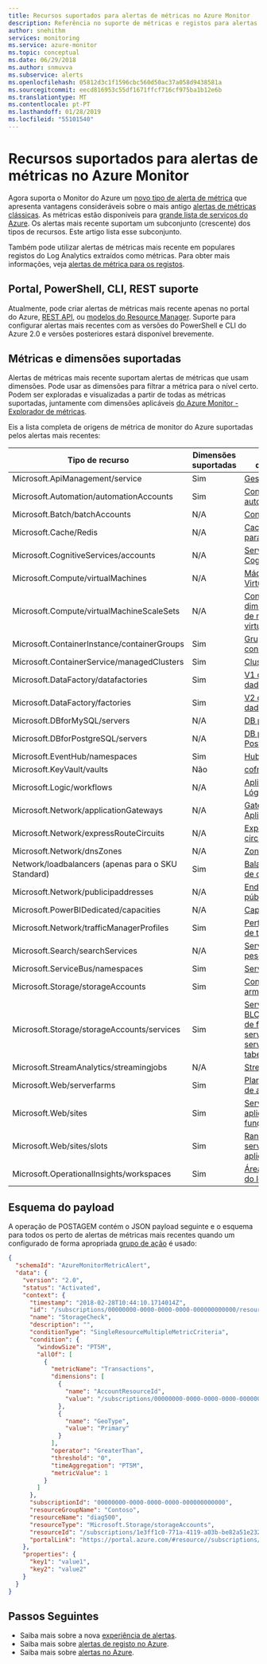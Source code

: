 ```yaml
---
title: Recursos suportados para alertas de métricas no Azure Monitor
description: Referência no suporte de métricas e registos para alertas de métricas no Azure Monitor
author: snehithm
services: monitoring
ms.service: azure-monitor
ms.topic: conceptual
ms.date: 06/29/2018
ms.author: snmuvva
ms.subservice: alerts
ms.openlocfilehash: 05812d3c1f1596cbc560d50ac37a058d9438581a
ms.sourcegitcommit: eecd816953c55df1671ffcf716cf975ba1b12e6b
ms.translationtype: MT
ms.contentlocale: pt-PT
ms.lasthandoff: 01/28/2019
ms.locfileid: "55101540"
---
```

# <a name="supported-resources-for-metric-alerts-in-azure-monitor"></a>Recursos suportados para alertas de métricas no Azure Monitor

Agora suporta o Monitor do Azure um [novo tipo de alerta de métrica](../../azure-monitor/platform/alerts-overview.md) que apresenta vantagens consideráveis sobre o mais antigo [alertas de métricas clássicas](../../azure-monitor/platform/alerts-classic.overview.md). As métricas estão disponíveis para [grande lista de serviços do Azure](../../azure-monitor/platform/metrics-supported.md). Os alertas mais recente suportam um subconjunto (crescente) dos tipos de recursos. Este artigo lista esse subconjunto.

Também pode utilizar alertas de métricas mais recente em populares registos do Log Analytics extraídos como métricas. Para obter mais informações, veja [alertas de métrica para os registos](../../azure-monitor/platform/alerts-metric-logs.md).

## <a name="portal-powershell-cli-rest-support"></a>Portal, PowerShell, CLI, REST suporte
Atualmente, pode criar alertas de métricas mais recente apenas no portal do Azure, [REST API](https://docs.microsoft.com/rest/api/monitor/metricalerts/), ou [modelos do Resource Manager](../../azure-monitor/platform/alerts-metric-create-templates.md). Suporte para configurar alertas mais recentes com as versões do PowerShell e CLI do Azure 2.0 e versões posteriores estará disponível brevemente.

## <a name="metrics-and-dimensions-supported"></a>Métricas e dimensões suportadas
Alertas de métricas mais recente suportam alertas de métricas que usam dimensões. Pode usar as dimensões para filtrar a métrica para o nível certo. Podem ser exploradas e visualizadas a partir de todas as métricas suportadas, juntamente com dimensões aplicáveis [do Azure Monitor - Explorador de métricas](../../azure-monitor/platform/metrics-charts.md).

Eis a lista completa de origens de métrica de monitor do Azure suportadas pelos alertas mais recentes:

|Tipo de recurso  |Dimensões suportadas  | Métricas disponíveis|
|---------|---------|----------------|
|Microsoft.ApiManagement/service     | Sim        | [Gestão de API](../../azure-monitor/platform/metrics-supported.md#microsoftapimanagementservice)|
|Microsoft.Automation/automationAccounts     |     Sim   | [Contas de automatização](../../azure-monitor/platform/metrics-supported.md#microsoftautomationautomationaccounts)|
|Microsoft.Batch/batchAccounts | N/A| [Contas do batch](../../azure-monitor/platform/metrics-supported.md#microsoftbatchbatchaccounts)|
|Microsoft.Cache/Redis     |    N/A     |[Cache do Azure para Redis](../../azure-monitor/platform/metrics-supported.md#microsoftcacheredis)|
|Microsoft.CognitiveServices/accounts     |    N/A     | [Serviços Cognitivos](../../azure-monitor/platform/metrics-supported.md#microsoftcognitiveservicesaccounts)|
|Microsoft.Compute/virtualMachines     |    N/A     | [Máquinas Virtuais](../../azure-monitor/platform/metrics-supported.md#microsoftcomputevirtualmachines)|
|Microsoft.Compute/virtualMachineScaleSets     |   N/A      |[Conjuntos de dimensionamento de máquinas virtuais](../../azure-monitor/platform/metrics-supported.md#microsoftcomputevirtualmachinescalesets)|
|Microsoft.ContainerInstance/containerGroups | Sim| [Grupos de contentores](../../azure-monitor/platform/metrics-supported.md#microsoftcontainerinstancecontainergroups)|
|Microsoft.ContainerService/managedClusters | Sim | [Clusters geridos](../../azure-monitor/platform/metrics-supported.md#microsoftcontainerservicemanagedclusters)|
|Microsoft.DataFactory/datafactories| Sim| [V1 de fábricas de dados](../../azure-monitor/platform/metrics-supported.md#microsoftdatafactorydatafactories)|
|Microsoft.DataFactory/factories     |   Sim     |[V2 de fábricas de dados](../../azure-monitor/platform/metrics-supported.md#microsoftdatafactoryfactories)|
|Microsoft.DBforMySQL/servers     |   N/A      |[DB para MySQL](../../azure-monitor/platform/metrics-supported.md#microsoftdbformysqlservers)|
|Microsoft.DBforPostgreSQL/servers     |    N/A     | [DB para o PostgreSQL](../../azure-monitor/platform/metrics-supported.md#microsoftdbforpostgresqlservers)|
|Microsoft.EventHub/namespaces     |  Sim      |[Hubs de Eventos](../../azure-monitor/platform/metrics-supported.md#microsofteventhubnamespaces)|
|Microsoft.KeyVault/vaults| Não | [cofres](../../azure-monitor/platform/metrics-supported.md#microsoftkeyvaultvaults)|
|Microsoft.Logic/workflows     |     N/A    |[Aplicações Lógicas](../../azure-monitor/platform/metrics-supported.md#microsoftlogicworkflows) |
|Microsoft.Network/applicationGateways     |    N/A     | [Gateways de Aplicação](../../azure-monitor/platform/metrics-supported.md#microsoftnetworkapplicationgateways) |
|Microsoft.Network/expressRouteCircuits | N/A |  [Express Route circuitos](../../azure-monitor/platform/metrics-supported.md#microsoftnetworkexpressroutecircuits) |
|Microsoft.Network/dnsZones | N/A| [Zonas DNS](../../azure-monitor/platform/metrics-supported.md#microsoftnetworkdnszones) |
|Network/loadbalancers (apenas para o SKU Standard)| Sim| [Balanceadores de carga](../../azure-monitor/platform/metrics-supported.md#microsoftnetworkloadbalancers) |
|Microsoft.Network/publicipaddresses     |  N/A       |[Endereços IP públicos](../../azure-monitor/platform/metrics-supported.md#microsoftnetworkpublicipaddresses)|
|Microsoft.PowerBIDedicated/capacities | N/A | [Capacidades](../../azure-monitor/platform/metrics-supported.md#microsoftpowerbidedicatedcapacities)|
|Microsoft.Network/trafficManagerProfiles | Sim | [Perfis do Gestor de tráfego](../../azure-monitor/platform/metrics-supported.md#microsoftnetworktrafficmanagerprofiles) |
|Microsoft.Search/searchServices     |   N/A      |[Serviços de pesquisa](../../azure-monitor/platform/metrics-supported.md#microsoftsearchsearchservices)|
|Microsoft.ServiceBus/namespaces     |  Sim       |[Service Bus](../../azure-monitor/platform/metrics-supported.md#microsoftservicebusnamespaces)|
|Microsoft.Storage/storageAccounts     |    Sim     | [Contas de armazenamento](../../azure-monitor/platform/metrics-supported.md#microsoftstoragestorageaccounts)|
|Microsoft.Storage/storageAccounts/services     |     Sim    | [Serviços de BLOBs](../../azure-monitor/platform/metrics-supported.md#microsoftstoragestorageaccountsblobservices), [serviços de ficheiros](../../azure-monitor/platform/metrics-supported.md#microsoftstoragestorageaccountsfileservices), [serviços de fila](../../azure-monitor/platform/metrics-supported.md#microsoftstoragestorageaccountsqueueservices) e [serviços de tabela](../../azure-monitor/platform/metrics-supported.md#microsoftstoragestorageaccountstableservices)|
|Microsoft.StreamAnalytics/streamingjobs     |  N/A       | [Stream Analytics](../../azure-monitor/platform/metrics-supported.md#microsoftstreamanalyticsstreamingjobs)|
| Microsoft.Web/serverfarms | Sim | [Planos de serviço de aplicações](../../azure-monitor/platform/metrics-supported.md#microsoftwebserverfarms)  |
| Microsoft.Web/sites | Sim | [Serviços aplicacionais](../../azure-monitor/platform/metrics-supported.md#microsoftwebsites-excluding-functions) e [funções](../../azure-monitor/platform/metrics-supported.md#microsoftwebsites-functions)|
| Microsoft.Web/sites/slots | Sim | [Ranhuras de serviço de aplicações](../../azure-monitor/platform/metrics-supported.md#microsoftwebsitesslots)|
|Microsoft.OperationalInsights/workspaces| Sim|[Áreas de trabalho do log Analytics](../../azure-monitor/platform/metrics-supported.md#microsoftoperationalinsightsworkspaces)|

## <a name="payload-schema"></a>Esquema do payload

A operação de POSTAGEM contém o JSON payload seguinte e o esquema para todos os perto de alertas de métricas mais recentes quando um configurado de forma apropriada [grupo de ação](../../azure-monitor/platform/action-groups.md) é usado:

```json
{
  "schemaId": "AzureMonitorMetricAlert",
  "data": {
    "version": "2.0",
    "status": "Activated",
    "context": {
      "timestamp": "2018-02-28T10:44:10.1714014Z",
      "id": "/subscriptions/00000000-0000-0000-0000-000000000000/resourceGroups/Contoso/providers/microsoft.insights/metricAlerts/StorageCheck",
      "name": "StorageCheck",
      "description": "",
      "conditionType": "SingleResourceMultipleMetricCriteria",
      "condition": {
        "windowSize": "PT5M",
        "allOf": [
          {
            "metricName": "Transactions",
            "dimensions": [
              {
                "name": "AccountResourceId",
                "value": "/subscriptions/00000000-0000-0000-0000-000000000000/resourceGroups/Contoso/providers/Microsoft.Storage/storageAccounts/diag500"
              },
              {
                "name": "GeoType",
                "value": "Primary"
              }
            ],
            "operator": "GreaterThan",
            "threshold": "0",
            "timeAggregation": "PT5M",
            "metricValue": 1
          }
        ]
      },
      "subscriptionId": "00000000-0000-0000-0000-000000000000",
      "resourceGroupName": "Contoso",
      "resourceName": "diag500",
      "resourceType": "Microsoft.Storage/storageAccounts",
      "resourceId": "/subscriptions/1e3ff1c0-771a-4119-a03b-be82a51e232d/resourceGroups/Contoso/providers/Microsoft.Storage/storageAccounts/diag500",
      "portalLink": "https://portal.azure.com/#resource//subscriptions/00000000-0000-0000-0000-000000000000/resourceGroups/Contoso/providers/Microsoft.Storage/storageAccounts/diag500"
    },
    "properties": {
      "key1": "value1",
      "key2": "value2"
    }
  }
}
```

## <a name="next-steps"></a>Passos Seguintes

* Saiba mais sobre a nova [experiência de alertas](../../azure-monitor/platform/alerts-overview.md).
* Saiba mais sobre [alertas de registo no Azure](../../azure-monitor/platform/alerts-unified-log.md).
* Saiba mais sobre [alertas no Azure](../../azure-monitor/platform/alerts-overview.md).
